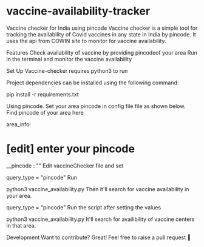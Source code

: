 # vaccine-availability-tracker

Vaccine checker for India using pincode
Vaccine checker is a simple tool for tracking the availability of Covid vaccines in any state in India by pincode. It uses the api from COWIN site to monitor for vaccine availability.

Features
Check availability of vaccine by providing pincodeof your area
Run in the terminal and monitor the vaccine availability

Set Up
Vaccine-checker requires python3 to run

Project dependencies can be installed using the following command:

pip install -r requirements.txt

Using pincode.
Set your area pincode in config file file as shown below. Find pincode of your area here

area_info:
# [edit] enter your pincode 
  __pincode : "<pincode>"
Edit vaccineChecker file and set

query_type = "pincode"
Run

python3 vaccine_availability.py
Then it'll search for vaccine availability in your area.

query_type = "pincode"
Run the script after setting the values

python3 vaccine_availability.py
It'll search for availibility of vaccine centers in that area.

Development
Want to contribute? Great! Feel free to raise a pull request 🤗
